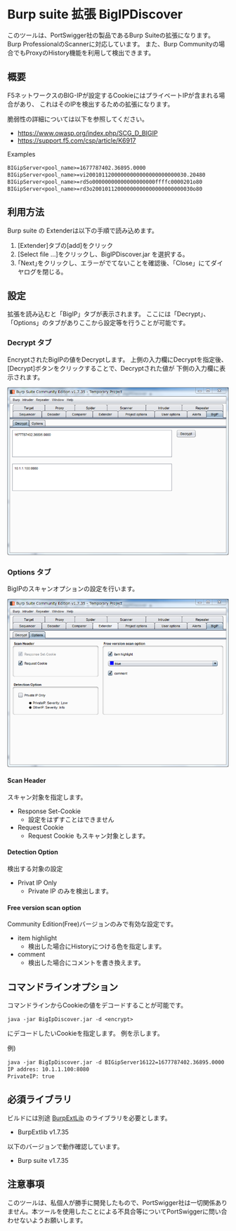 Burp suite 拡張 BigIPDiscover
=============
このツールは、PortSwigger社の製品であるBurp Suiteの拡張になります。
Burp ProfessionalのScannerに対応しています。
また、Burp Communityの場合でもProxyのHistory機能を利用して検出できます。

## 概要
F5ネットワークスのBIG-IPが設定するCookieにはプライベートIPが含まれる場合があり、
これはそのIPを検出するための拡張になります。

脆弱性の詳細については以下を参照してください。

* https://www.owasp.org/index.php/SCG_D_BIGIP
* https://support.f5.com/csp/article/K6917

Examples
````
BIGipServer<pool_name>=1677787402.36895.0000
BIGipServer<pool_name>=vi20010112000000000000000000000030.20480
BIGipServer<pool_name>=rd5o00000000000000000000ffffc0000201o80
BIGipServer<pool_name>=rd3o20010112000000000000000000000030o80
````

## 利用方法
Burp suite の Extenderは以下の手順で読み込めます。

1. [Extender]タブの[add]をクリック
2. [Select file ...]をクリックし、BigIPDiscover.jar を選択する。
3. ｢Next｣をクリックし、エラーがでてないことを確認後、「Close」にてダイヤログを閉じる。

## 設定 
拡張を読み込むと「BigIP」タブが表示されます。
ここには「Decrypt」、「Options」のタブがありここから設定等を行うことが可能です。

### Decrypt タブ
EncryptされたBigIPの値をDecryptします。
上側の入力欄にDecryptを指定後、[Decrypt]ボタンをクリックすることで、Decryptされた値が
下側の入力欄に表示されます。

![Decrypt Tab](/image/Decrypt.png)

### Options タブ
BigIPのスキャンオプションの設定を行います。

![Options Tab](/image/Options.png)

#### Scan Header
スキャン対象を指定します。
 + Response Set-Cookie
     + 設定をはずすことはできません
 + Request Cookie
     + Request Cookie もスキャン対象とします。

#### Detection Option
検出する対象の設定
 + Privat IP Only
     + Private IP のみを検出します。

#### Free version scan option
Community Edition(Free)バージョンのみで有効な設定です。
  + item highlight
      + 検出した場合にHistoryにつける色を指定します。
  + comment
      + 検出した場合にコメントを書き換えます。

## コマンドラインオプション
コマンドラインからCookieの値をデコードすることが可能です。

```
java -jar BigIpDiscover.jar -d <encrypt>
```

<encrypt> にデコードしたいCookieを指定します。
例を示します。

例)
```
java -jar BigIpDiscover.jar -d BIGipServer16122=1677787402.36895.0000
IP addres: 10.1.1.100:8080
PrivateIP: true
```

## 必須ライブラリ
ビルドには別途 [BurpExtLib](https://github.com/raise-isayan/BurpExtLib) のライブラリを必要とします。
* BurpExtlib v1.7.35

以下のバージョンで動作確認しています。
* Burp suite v1.7.35

## 注意事項
このツールは、私個人が勝手に開発したもので、PortSwigger社は一切関係ありません。本ツールを使用したことによる不具合等についてPortSwiggerに問い合わせないようお願いします。
